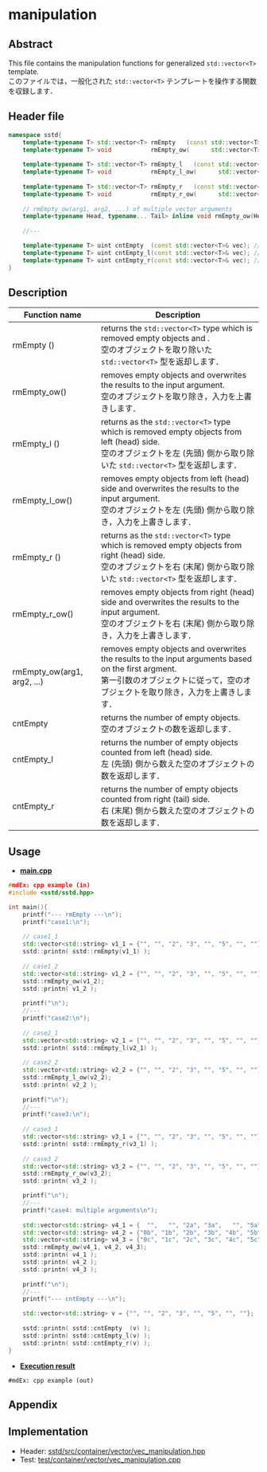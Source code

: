 # manipulation
## Abstract
This file contains the manipulation functions for generalized `std::vector<T>` template.<br/>
このファイルでは，一般化された `std::vector<T>` テンプレートを操作する関数を収録します．

## Header file
```cpp
namespace sstd{
    template<typename T> std::vector<T> rmEmpty   (const std::vector<T>& vec); // remove empty elements
    template<typename T> void           rmEmpty_ow(      std::vector<T>& vec); // remove empty elements overwrite
    
    template<typename T> std::vector<T> rmEmpty_l   (const std::vector<T>& vec); // remove empty elements from left side
    template<typename T> void           rmEmpty_l_ow(      std::vector<T>& vec); // remove empty elements from left side overwrite
    
    template<typename T> std::vector<T> rmEmpty_r   (const std::vector<T>& vec); // remove empty elements from right side
    template<typename T> void           rmEmpty_r_ow(      std::vector<T>& vec); // remove empty elements from right side overwrite
    
    // rmEmpty_ow(arg1, arg2, ...) of multiple vector arguments
    template<typename Head, typename... Tail> inline void rmEmpty_ow(Head&& head, Tail&&... tail);
    
    //---

    template<typename T> uint cntEmpty  (const std::vector<T>& vec); // count empty elements
    template<typename T> uint cntEmpty_l(const std::vector<T>& vec); // count empty elements from left side
    template<typename T> uint cntEmpty_r(const std::vector<T>& vec); // count empty elements from right side
}
```

## Description
| Function name | Description |
| ------------- | ----------- |
| rmEmpty   ()   | returns the `std::vector<T>` type which is removed empty objects and .<br>空のオブジェクトを取り除いた `std::vector<T>` 型を返却します． |
| rmEmpty_ow()   | removes empty objects and overwrites the results to the input argument.<br>空のオブジェクトを取り除き，入力を上書きします． |
| rmEmpty_l   () | returns as the `std::vector<T>` type which is removed empty objects from left (head) side.<br>空のオブジェクトを左 (先頭) 側から取り除いた `std::vector<T>` 型を返却します． |
| rmEmpty_l_ow() | removes empty objects from left (head) side and overwrites the results to the input argument.<br>空のオブジェクトを左 (先頭) 側から取り除き，入力を上書きします． |
| rmEmpty_r   () | returns as the `std::vector<T>` type which is removed empty objects from right (head) side.<br>空のオブジェクトを右 (末尾) 側から取り除いた `std::vector<T>` 型を返却します． |
| rmEmpty_r_ow() | removes empty objects from right (head) side and overwrites the results to the input argument.<br>空のオブジェクトを右 (末尾) 側から取り除き，入力を上書きします． |
| rmEmpty_ow(arg1, arg2, ...)   | removes empty objects and overwrites the results to the input arguments based on the first argment.<br>第一引数のオブジェクトに従って，空のオブジェクトを取り除き，入力を上書きします． |
| cntEmpty   | returns the number of empty objects.<br>空のオブジェクトの数を返却します． |
| cntEmpty_l | returns the number of empty objects counted from left (head) side.<br>左 (先頭) 側から数えた空のオブジェクトの数を返却します． |
| cntEmpty_r | returns the number of empty objects counted from right (tail) side.<br>右 (末尾) 側から数えた空のオブジェクトの数を返却します． |

## Usage
- <u>**main.cpp**</u>
```cpp
#mdEx: cpp example (in)
#include <sstd/sstd.hpp>

int main(){
    printf("--- rmEmpty ---\n");
    printf("case1:\n");
    
    // case1_1
    std::vector<std::string> v1_1 = {"", "", "2", "3", "", "5", "", ""};
    sstd::printn( sstd::rmEmpty(v1_1) );
    
    // case1_2
    std::vector<std::string> v1_2 = {"", "", "2", "3", "", "5", "", ""};
    sstd::rmEmpty_ow(v1_2);
    sstd::printn( v1_2 );
    
    printf("\n");
    //---
    printf("case2:\n");
    
    // case2_1
    std::vector<std::string> v2_1 = {"", "", "2", "3", "", "5", "", ""};
    sstd::printn( sstd::rmEmpty_l(v2_1) );
    
    // case2_2
    std::vector<std::string> v2_2 = {"", "", "2", "3", "", "5", "", ""};
    sstd::rmEmpty_l_ow(v2_2);
    sstd::printn( v2_2 );
    
    printf("\n");
    //---
    printf("case3:\n");
    
    // case3_1
    std::vector<std::string> v3_1 = {"", "", "2", "3", "", "5", "", ""};
    sstd::printn( sstd::rmEmpty_r(v3_1) );
    
    // case3_2
    std::vector<std::string> v3_2 = {"", "", "2", "3", "", "5", "", ""};
    sstd::rmEmpty_r_ow(v3_2);
    sstd::printn( v3_2 );

    printf("\n");
    //---
    printf("case4: multiple arguments\n");
    
    std::vector<std::string> v4_1 = {  "",   "", "2a", "3a",   "", "5a",   "",   ""};
    std::vector<std::string> v4_2 = {"0b", "1b", "2b", "3b", "4b", "5b", "6b", "7b"};
    std::vector<std::string> v4_3 = {"0c", "1c", "2c", "3c", "4c", "5c", "6c", "7c"};
    sstd::rmEmpty_ow(v4_1, v4_2, v4_3);
    sstd::printn( v4_1 );
    sstd::printn( v4_2 );
    sstd::printn( v4_3 );
    
    printf("\n");
    //---
    printf("--- cntEmpty ---\n");

    std::vector<std::string> v = {"", "", "2", "3", "", "5", "", ""};
    
    sstd::printn( sstd::cntEmpty  (v) );
    sstd::printn( sstd::cntEmpty_l(v) );
    sstd::printn( sstd::cntEmpty_r(v) );
}
```
- <u>**Execution result**</u>
```
#mdEx: cpp example (out)
```

## Appendix

## Implementation
- Header: [sstd/src/container/vector/vec_manipulation.hpp](https://github.com/admiswalker/SubStandardLibrary-SSTD-/blob/master/sstd/src/container/vector/vec_manipulation.hpp)
- Test: [test/container/vector/vec_manipulation.cpp](https://github.com/admiswalker/SubStandardLibrary-SSTD-/blob/master/test/src_test/container/vector/vec_manipulation.cpp)
